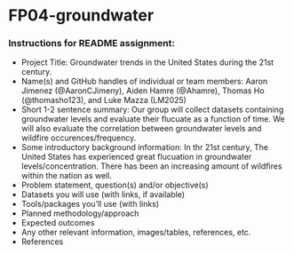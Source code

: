 # FP04-groundwater
### Instructions for README assignment:
- Project Title: Groundwater trends in the United States during the 21st century. 
- Name(s) and GitHub handles of individual or team members: Aaron Jimenez (@AaronCJimeny), Aiden Hamre (@Ahamre), Thomas Ho (@thomasho123), 
and Luke Mazza (LM2025)
- Short 1-2 sentence summary: Our group will collect datasets containing groundwater levels and evaluate their flucuate as a function of time.
We will also evaluate the correlation between groundwater levels and wildfire occurences/frequency. 
- Some introductory background information: In thr 21st century, The United States has experienced great flucuation in groundwater levels/concentration. There has been an increasing amount of wildfires within the nation as well. 
- Problem statement, question(s) and/or objective(s)
- Datasets you will use (with links, if available)
- Tools/packages you’ll use (with links)
- Planned methodology/approach
- Expected outcomes
- Any other relevant information, images/tables, references, etc.
- References
